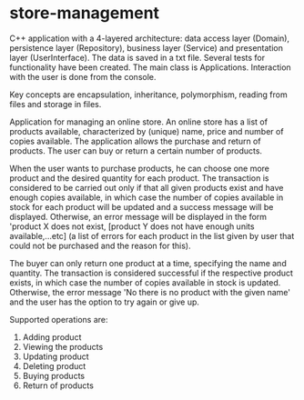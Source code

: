 # store-management
C++ application with a 4-layered architecture: data access layer (Domain), persistence layer (Repository), business layer (Service) and presentation layer (UserInterface). The data is saved in a txt file. Several tests for functionality have been created. The main class is Applications. Interaction with the user is done from the console.

Key concepts are encapsulation, inheritance, polymorphism, reading from files and storage in files.

Application for managing an online store. An online store has a list of products available, characterized by (unique) name, price and number of copies available. The application allows the purchase and return of products. The user can buy or return a certain number of products. 

When the user wants to purchase products, he can choose one more product and the desired quantity for each product. The transaction is considered to be carried out only if that all given products exist and have enough copies available, in which case the number of copies available in stock for each product will be updated and a success message will be displayed. Otherwise, an error message will be displayed in the form 'product X does not exist, [product Y does not have enough units available,...etc] (a list of errors for each product in the list given by user that could not be purchased and the reason for this). 

The buyer can only return one product at a time, specifying the name and quantity. The transaction is considered successful if the respective product exists, in which case the number of copies available in stock is updated. Otherwise, the error message 'No there is no product with the given name' and the user has the option to try again or give up. 

Supported operations are:
1. Adding product
2. Viewing the products
3. Updating product
4. Deleting product
5. Buying products
7. Return of products
